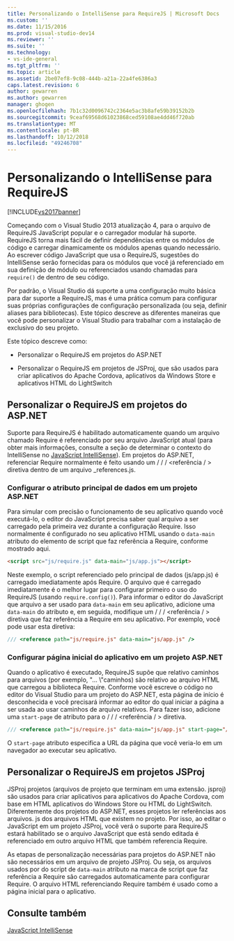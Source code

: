 ```yaml
---
title: Personalizando o IntelliSense para RequireJS | Microsoft Docs
ms.custom: ''
ms.date: 11/15/2016
ms.prod: visual-studio-dev14
ms.reviewer: ''
ms.suite: ''
ms.technology:
- vs-ide-general
ms.tgt_pltfrm: ''
ms.topic: article
ms.assetid: 2be07ef8-9c08-444b-a21a-22a4fe6386a3
caps.latest.revision: 6
author: gewarren
ms.author: gewarren
manager: ghogen
ms.openlocfilehash: 7b1c32d0096742c2364e5ac3b8afe59b39152b2b
ms.sourcegitcommit: 9ceaf69568d61023868ced59108ae4dd46f720ab
ms.translationtype: MT
ms.contentlocale: pt-BR
ms.lasthandoff: 10/12/2018
ms.locfileid: "49246708"
---
```

# <a name="customizing-intellisense-for-requirejs"></a>Personalizando o IntelliSense para RequireJS
[!INCLUDE[vs2017banner](../includes/vs2017banner.md)]

Começando com o Visual Studio 2013 atualização 4, para o arquivo de RequireJS JavaScript popular e o carregador modular há suporte. RequireJS torna mais fácil de definir dependências entre os módulos de código e carregar dinamicamente os módulos apenas quando necessário. Ao escrever código JavaScript que usa o RequireJS, sugestões do IntelliSense serão fornecidas para os módulos que você já referenciado em sua definição de módulo ou referenciados usando chamadas para `require()` de dentro de seu código.  
  
 Por padrão, o Visual Studio dá suporte a uma configuração muito básica para dar suporte a RequireJS, mas é uma prática comum para configurar suas próprias configurações de configuração personalizada (ou seja, definir aliases para bibliotecas). Este tópico descreve as diferentes maneiras que você pode personalizar o Visual Studio para trabalhar com a instalação de exclusivo do seu projeto.  
  
 Este tópico descreve como:  
  
-   Personalizar o RequireJS em projetos do ASP.NET  
  
-   Personalizar o RequireJS em projetos de JSProj, que são usados para criar aplicativos do Apache Cordova, aplicativos da Windows Store e aplicativos HTML do LightSwitch  
  
## <a name="customize-requirejs-in-aspnet-projects"></a>Personalizar o RequireJS em projetos do ASP.NET  
 Suporte para RequireJS é habilitado automaticamente quando um arquivo chamado Require é referenciado por seu arquivo JavaScript atual (para obter mais informações, consulte a seção de determinar o contexto do IntelliSense no [JavaScript IntelliSense](../ide/javascript-intellisense.md)). Em projetos do ASP.NET, referenciar Require normalmente é feito usando um / / / \<referência / > diretiva dentro de um arquivo _references.js.  
  
### <a name="configure-the-data-main-attribute-in-an-aspnet-project"></a>Configurar o atributo principal de dados em um projeto ASP.NET  
 Para simular com precisão o funcionamento de seu aplicativo quando você executá-lo, o editor do JavaScript precisa saber qual arquivo a ser carregado pela primeira vez durante a configuração Require. Isso normalmente é configurado no seu aplicativo HTML usando o `data-main` atributo do elemento de script que faz referência a Require, conforme mostrado aqui.  
  
```html  
<script src="js/require.js" data-main="js/app.js"></script>  
```  
  
 Neste exemplo, o script referenciado pelo principal de dados (js/app.js) é carregado imediatamente após Require. O arquivo que é carregado imediatamente é o melhor lugar para configurar primeiro o uso do RequireJS (usando `require.config()`). Para informar o editor do JavaScript que arquivo a ser usado para `data-main` em seu aplicativo, adicione uma `data-main` do atributo e, em seguida, modifique um / / / \<referência / > diretiva que faz referência a Require em seu aplicativo. Por exemplo, você pode usar esta diretiva:  
  
```javascript  
/// <reference path="js/require.js" data-main="js/app.js" />  
```  
  
### <a name="configure-the-application-start-page-in-an-aspnet-project"></a>Configurar página inicial do aplicativo em um projeto ASP.NET  
 Quando o aplicativo é executado, RequireJS supõe que relativo caminhos para arquivos (por exemplo, "... \\"caminhos) são relativo ao arquivo HTML que carregou a biblioteca Require. Conforme você escreve o código no editor do Visual Studio para um projeto do ASP.NET, esta página de início é desconhecida e você precisará informar ao editor do qual iniciar a página a ser usada ao usar caminhos de arquivo relativos. Para fazer isso, adicione uma `start-page` de atributo para o / / / \<referência / > diretiva.  
  
```javascript  
/// <reference path="js/require.js" data-main="js/app.js" start-page="/app/index.html" />  
```  
  
 O `start-page` atributo especifica a URL da página que você veria-lo em um navegador ao executar seu aplicativo.  
  
## <a name="customize-requirejs-in-jsproj-projects"></a>Personalizar o RequireJS em projetos JSProj  
 JSProj projetos (arquivos de projeto que terminam em uma extensão. jsproj) são usados para criar aplicativos para aplicativos do Apache Cordova, com base em HTML aplicativos do Windows Store ou HTML do LightSwitch. Diferentemente dos projetos do ASP.NET, esses projetos ler referências aos arquivos. js dos arquivos HTML que existem no projeto. Por isso, ao editar o JavaScript em um projeto JSProj, você verá o suporte para RequireJS estará habilitado se o arquivo JavaScript que está sendo editada é referenciado em outro arquivo HTML que também referencia Require.  
  
 As etapas de personalização necessárias para projetos do ASP.NET não são necessários em um arquivo de projeto JSProj. Ou seja, os arquivos usados por do script de `data-main` atributo na marca de script que faz referência a Require são carregados automaticamente para configurar Require. O arquivo HTML referenciando Require também é usado como a página inicial para o aplicativo.  
  
## <a name="see-also"></a>Consulte também  
 [JavaScript IntelliSense](../ide/javascript-intellisense.md)



